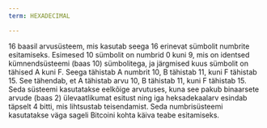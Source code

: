 ```yaml
---
term: HEXADECIMAL

---
```

16 baasil arvusüsteem, mis kasutab seega 16 erinevat sümbolit numbrite esitamiseks. Esimesed 10 sümbolit on numbrid 0 kuni 9, mis on identsed kümnendsüsteemi (baas 10) sümbolitega, ja järgmised kuus sümbolit on tähised A kuni F. Seega tähistab A numbrit 10, B tähistab 11, kuni F tähistab 15. See tähendab, et A tähistab arvu 10, B tähistab 11, kuni F tähistab 15. Seda süsteemi kasutatakse eelkõige arvutuses, kuna see pakub binaarsete arvude (baas 2) ülevaatlikumat esitust ning iga heksadekaalarv esindab täpselt 4 bitti, mis lihtsustab teisendamist. Seda numbrisüsteemi kasutatakse väga sageli Bitcoini kohta käiva teabe esitamiseks.